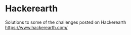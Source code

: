 # Hackerearth
Solutions to some of the challenges posted on Hackerearth
https://www.hackerearth.com/
